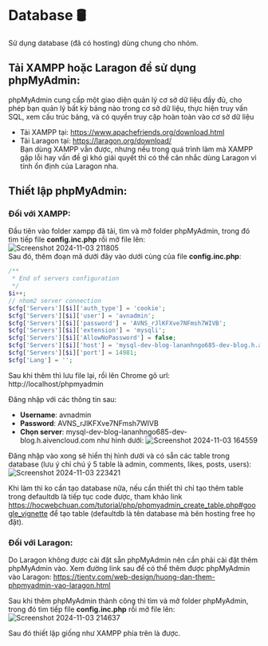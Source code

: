 # Database 🛢
Sử dụng database (đã có hosting) dùng chung cho nhóm.

## Tải XAMPP hoặc Laragon để sử dụng phpMyAdmin:
phpMyAdmin cung cấp một giao diện quản lý cơ sở dữ liệu đầy đủ, cho phép bạn quản lý bất kỳ bảng nào trong cơ sở dữ liệu, thực hiện truy vấn SQL, xem cấu trúc bảng, và có quyền truy cập hoàn toàn vào cơ sở dữ liệu
- Tải XAMPP tại: https://www.apachefriends.org/download.html
- Tải Laragon tại: https://laragon.org/download/  
Bạn dùng XAMPP vẫn được, nhưng nếu trong quá trình làm mà XAMPP gặp lỗi hay vấn đề gì khó giải quyết thì có thể cân nhắc dùng Laragon vì tính ổn định của Laragon nha.

## Thiết lập phpMyAdmin:
### Đối với XAMPP:
Đầu tiên vào folder xampp đã tải, tìm và mở folder phpMyAdmin, trong đó tìm tiếp file **config.inc.php** rồi mở file lên:  
![Screenshot 2024-11-03 211805](https://github.com/user-attachments/assets/abcb236c-a060-4255-b2ff-20f74c84e9b2)  
Sau đó, thêm đoạn mã dưới đây vào dưới cùng của file **config.inc.php**:
```php
/**
 * End of servers configuration
 */
$i++;
// nhom2 server connection
$cfg['Servers'][$i]['auth_type'] = 'cookie';
$cfg['Servers'][$i]['user'] = 'avnadmin';
$cfg['Servers'][$i]['password'] = 'AVNS_rJlKFXve7NFmsh7WIVB';
$cfg['Servers'][$i]['extension'] = 'mysqli';
$cfg['Servers'][$i]['AllowNoPassword'] = false;
$cfg['Servers'][$i]['host'] = 'mysql-dev-blog-lananhngo685-dev-blog.h.aivencloud.com';
$cfg['Servers'][$i]['port'] = 14981;
$cfg['Lang'] = '';
```
Sau khi thêm thì lưu file lại, rồi lên Chrome gõ url: http://localhost/phpmyadmin  
  
Đăng nhập với các thông tin sau:
- **Username**: avnadmin
- **Password**: AVNS_rJlKFXve7NFmsh7WIVB
- **Chọn server**: mysql-dev-blog-lananhngo685-dev-blog.h.aivencloud.com như hình dưới:
![Screenshot 2024-11-03 164559](https://github.com/user-attachments/assets/a581acbe-4e9a-47d5-93aa-7b4bcd9d4438)  

Đăng nhập vào xong sẽ hiển thị hình dưới và có sẵn các table trong database (lưu ý chỉ chú ý 5 table là admin, comments, likes, posts, users):  
![Screenshot 2024-11-03 223421](https://github.com/user-attachments/assets/26811936-fa64-46f0-a3bc-0de9cfdac4e4)  

Khi làm thì ko cần tạo database nữa, nếu cần thiết thì chỉ tạo thêm table trong defaultdb là tiếp tục code được, tham khảo link https://hocwebchuan.com/tutorial/php/phpmyadmin_create_table.php#google_vignette để tạo table (defaultdb là tên database mà bên hosting free họ đặt).  

### Đối với Laragon:
Do Laragon không được cài đặt sẵn phpMyAdmin nên cần phải cài đặt thêm phpMyAdmin vào. Xem đường link sau để có thể thêm được phpMyAdmin vào Laragon:
https://tientv.com/web-design/huong-dan-them-phpmyadmin-vao-laragon.html

Sau khi thêm phpMyAdmin thành công thì tìm và mở folder phpMyAdmin, trong đó tìm tiếp file **config.inc.php** rồi mở file lên:
![Screenshot 2024-11-03 214637](https://github.com/user-attachments/assets/d4b5fec4-5846-4c3b-b419-21952f9b498c)  

Sau đó thiết lập giống như XAMPP phía trên là được.